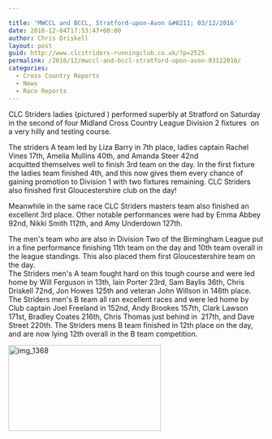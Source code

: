 ```yaml
---

title: 'MWCCL and BCCL, Stratford-upon-Avon &#8211; 03/12/2016'
date: 2016-12-04T17:53:47+00:00
author: Chris Driskell
layout: post
guid: http://www.clcstriders-runningclub.co.uk/?p=2525
permalink: /2016/12/mwccl-and-bccl-stratford-upon-avon-03122016/
categories:
  - Cross Country Reports
  - News
  - Race Reports
---
```

CLC Striders ladies (pictured ) performed superbly at Stratford on Saturday in the second of four Midland Cross Country League Division 2 fixtures  on a very hilly and testing course.

The striders A team led by Liza Barry in 7th place, ladies captain Rachel Vines 17th, Amelia Mullins 40th, and Amanda Steer 42nd acquitted themselves well to finish 3rd team on the day. In the first fixture the ladies team finished 4th, and this now gives them every chance of gaining promotion to Division 1 with two fixtures remaining. CLC Striders also finished first Gloucestershire club on the day!

Meanwhile in the same race CLC Striders masters team also finished an excellent 3rd place. Other notable performances were had by Emma Abbey 92nd, Nikki Smith 112th, and Amy Underdown 127th.

The men's team who are also in Division Two of the Birmingham League put in a fine performance finishing 11th team on the day and 10th team overall in the league standings. This also placed them first Gloucestershire team on the day.  
The Striders men's A team fought hard on this tough course and were led home by Will Ferguson in 13th, Iain Porter 23rd, Sam Baylis 36th, Chris Driskell 72nd, Jon Howes 125th and veteran John Willson in 146th place.  
The Striders men's B team all ran excellent races and were led home by Club captain Joel Freeland in 152nd, Andy Brookes 157th, Clark Lawson 171st, Bradley Coates 216th, Chris Thomas just behind in  217th, and Dave Street 220th. The Striders mens B team finished in 12th place on the day, and are now lying 12th overall in the B team competition.

[<img class="alignnone size-medium wp-image-2526" src="http://www.clcstriders-runningclub.co.uk/wplive/wp-content/uploads/2016/12/IMG_1368-300x169.jpg" alt="img_1368" width="300" height="169" srcset="http://www.clcstriders-runningclub.co.uk/wplive/wp-content/uploads/2016/12/IMG_1368-300x169.jpg 300w, http://www.clcstriders-runningclub.co.uk/wplive/wp-content/uploads/2016/12/IMG_1368-768x432.jpg 768w, http://www.clcstriders-runningclub.co.uk/wplive/wp-content/uploads/2016/12/IMG_1368.jpg 960w" sizes="(max-width: 300px) 100vw, 300px" />](http://www.clcstriders-runningclub.co.uk/wplive/wp-content/uploads/2016/12/IMG_1368.jpg)